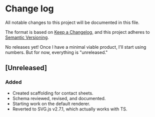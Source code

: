 # Change log

All notable changes to this project will be documented in this file.

The format is based on [Keep a Changelog](https://keepachangelog.com/en/1.0.0/),
and this project adheres to [Semantic Versioning](https://semver.org/spec/v2.0.0.html).

No releases yet! Once I have a minimal viable product, I'll start using numbers. But for now, everything is "unreleased."

## [Unreleased]

### Added

- Created scaffolding for contact sheets.
- Schema reviewed, revised, and documented.
- Starting work on the default renderer.
- Reverted to SVG.js v2.7.1, which actually works with TS.
